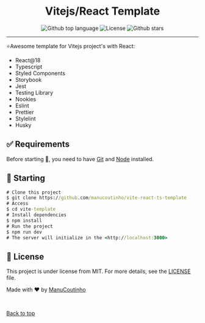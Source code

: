 <h1 align="center">Vitejs/React Template</h1>

<p align="center">
  <img alt="Github top language" src="https://img.shields.io/github/languages/top/manucoutinho/vite-react-ts-template?color=7700ff">  
  <img alt="License" src="https://img.shields.io/github/license/manucoutinho/vite-react-ts-template?color=7700ff">  
  <img alt="Github stars" src="https://img.shields.io/github/stars/manucoutinho/vite-react-ts-template?color=7700ff" />
</p>
<hr>

⭐Awesome template for Vitejs project's with React:

- React@18
- Typescript
- Styled Components
- Storybook
- Jest
- Testing Library
- Nookies
- Eslint
- Prettier
- Stylelint
- Husky

## :white_check_mark: Requirements

Before starting :checkered_flag:, you need to have [Git](https://git-scm.com) and [Node](https://nodejs.org/en/) installed.

## :checkered_flag: Starting

```cmd
# Clone this project
$ git clone https://github.com/manucoutinho/vite-react-ts-template
# Access
$ cd vite-template
# Install dependencies
$ npm install
# Run the project
$ npm run dev
# The server will initialize in the <http://localhost:3000>
```

## :memo: License

This project is under license from MIT. For more details, see the [LICENSE](LICENSE.md) file.

Made with :heart: by <a href="https://github.com/manucoutinho" target="_blank">ManuCoutinho</a>

&#xa0;

<a href="#top">Back to top</a>
